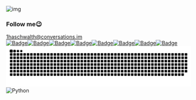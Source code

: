 ![img](https://readme-typing-svg.herokuapp.com?font=JetBrains+Mono&color=0&height=60&lines=print("Hello+World!"))
### Follow me😉
1haschwalth@conversations.im<br>[![Badge](https://img.shields.io/badge/Github-black?style=for-the-badge&logo=github)](https://github.com/1Haschwalth)[![Badge](https://img.shields.io/badge/爱发电-8A2BE2?style=for-the-badge)](https://afdian.net/a/Haschwalth15)[![Badge](https://img.shields.io/badge/bilibili-E84B85?style=for-the-badge&logo=bilibili)](https://space.bilibili.com/323328689)[![Badge](https://img.shields.io/badge/知乎-056DE8?style=for-the-badge)](https://www.zhihu.com/people/qian-meng-chu-wang)[![Badge](https://img.shields.io/badge/豆瓣-darkgreen?style=for-the-badge)](https://www.douban.com/people/269982048/)[![Badge](https://img.shields.io/badge/机核GCORES-crimson?style=for-the-badge)](https://www.gcores.com/users/668790/bookmarks?tab=articles&page=1)[![Badge](https://img.shields.io/badge/稀土掘金-blue?style=for-the-badge)](https://juejin.cn/user/2421543671962520/collections)[![Badge](https://img.shields.io/badge/Gitee-crimson?style=for-the-badge)](https://gitee.com/Haschwalth1)![snk](https://raw.githubusercontent.com/platane/snk/output/github-contribution-grid-snake-dark.svg)![Python](https://img.shields.io/badge/Language-Python-blue?style=for-the-badge&logo=python)
